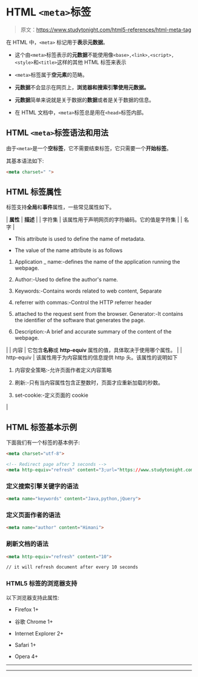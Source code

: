 # HTML `<meta>`标签

> 原文：<https://www.studytonight.com/html5-references/html-meta-tag>

在 HTML 中，`<meta>` 标记用于**表示元数据**。

*   这个由`<meta>`标签表示的**元数据**不能使用像`<base>,<link>,<script>,<style>`和`<title>`这样的其他 HTML 标签来表示

*   `<meta>`标签属于**空元素**的范畴。

*   **元数据**不会显示在网页上，**浏览器和搜索引擎使用元数据。**

*   **元数据**简单来说就是关于数据的**数据**或者是关于数据的信息。

*   在 HTML 文档中，`<meta>`标签总是用在`<head>`标签内部。

## HTML `<meta>`标签语法和用法

由于`<meta>`是一个**空标签**，它不需要结束标签，它只需要一个**开始标签**。

其基本语法如下:

```html
<meta charset=" ">
```

## HTML 标签属性

标签支持**全局**和**事件**属性，一些常见属性如下。

| **属性** | **描述** |
| 字符集 | 该属性用于声明网页的字符编码。它的值是字符集 |
| 名字 | 

*   This attribute is used to define the name of metadata.

*   The value of the name attribute is as follows

1.  Application _ name:-defines the name of the application running the webpage.

2.  Author:-Used to define the author's name.

3.  Keywords:-Contains words related to web content, Separate

4.  referrer with commas:-Control the HTTP referrer header

5.  attached to the request sent from the browser. Generator:-It contains the identifier of the software that generates the page.

6.  Description:-A brief and accurate summary of the content of the webpage.

 |
| 内容 | 它包含**名称**或 **http-equiv** 属性的值，具体取决于使用哪个属性。 |
| http-equiv | 该属性用于为内容属性的信息提供 http 头。该属性的说明如下

1.  内容安全策略:-允许页面作者定义内容策略

2.  刷新:-只有当内容属性包含正整数时，页面才应重新加载的秒数。

3.  set-cookie:-定义页面的 cookie

 |

## HTML 标签基本示例

下面我们有一个标签的基本例子:

```html
<meta charset="utf-8">

<!-- Redirect page after 3 seconds -->
<meta http-equiv="refresh" content="3;url="https://www.studytonight.com/">
```

### 定义搜索引擎关键字的语法

```html
<meta name="keywords" content="Java,python,jQuery">
```

### 定义页面作者的语法

```html
<meta name="author" content="Himani">
```

### 刷新文档的语法

```html
<meta http-equiv="refresh" content="10">

// it will refresh document after every 10 seconds
```

### HTML5 标签的浏览器支持

以下浏览器支持此属性:

*   Firefox 1+

*   谷歌 Chrome 1+

*   Internet Explorer 2+

*   Safari 1+

*   Opera 4+

* * *

* * *